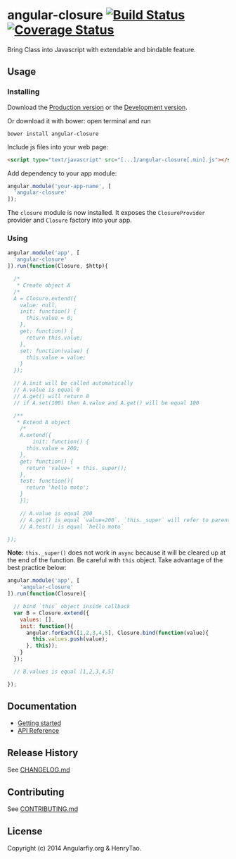 angular-closure [![Build Status](https://travis-ci.org/angularifyjs/angular-closure.svg?branch=master)](https://travis-ci.org/angularifyjs/angular-closure) [![Coverage Status](https://img.shields.io/coveralls/angularifyjs/angular-closure.svg)](https://coveralls.io/r/angularifyjs/angular-closure?branch=master)
===============

Bring Class into Javascript with extendable and bindable feature.


Usage
---------
### Installing
Download the [Production version](https://raw.githubusercontent.com/angularifyjs/bower-angular-closure/master/closure.min.js) or the [Development version](https://raw.githubusercontent.com/angularifyjs/bower-angular-closure/master/closure.js).

Or download it with bower: open terminal and run

```
bower install angular-closure
```

Include js files into your web page:

```html
<script type="text/javascript" src="[...]/angular-closure[.min].js"></script>
```

Add dependency to your app module:

```javascript
angular.module('your-app-name', [
  'angular-closure'
]);
```

The `closure` module is now installed. It exposes the `ClosureProvider` provider and `Closure` factory into your app.


### Using

```javascript
angular.module('app', [
  'angular-closure'
]).run(function(Closure, $http){

  /*
   * Create object A
  /*
  A = Closure.extend({
    value: null,
    init: function() {
      this.value = 0;
    },
    get: function() {
      return this.value;
    },
    set: function(value) {
      this.value = value;
    }
  });

  // A.init will be called automatically
  // A.value is equal 0
  // A.get() will return 0
  // if A.set(100) then A.value and A.get() will be equal 100

  /** 
   * Extend A object
	/*
	A.extend({
		init: function() {
      this.value = 200;
    },
    get: function() {
      return 'value=' + this._super();
    },
    test: function(){
      return 'hello moto';
    }
	});

	// A.value is equal 200
	// A.get() is equal `value=200`. `this._super` will refer to parent function which return `this.value`
	// A.test() is equal `hello moto`

});
```

**Note:** `this._super()` does not work in `async` because it will be cleared up at the end of the function. Be careful with `this` object. Take advantage of the best practice below:

```javascript
angular.module('app', [
	'angular-closure'
]).run(function(Closure){

  // bind `this` object inside callback
  var B = Closure.extend({
    values: [],
    init: function(){
      angular.forEach([1,2,3,4,5], Closure.bind(function(value){
        this.values.push(value);
      }, this));
    }
  });

  // B.values is equal [1,2,3,4,5]

});
```


Documentation
-------------
- [Getting started](https://github.com/ncuillery/angular-breadcrumb/wiki/Getting-started)
- [API Reference](https://github.com/ncuillery/angular-breadcrumb/wiki/API-Reference)


Release History
-------------
See [CHANGELOG.md](https://github.com/ncuillery/angular-breadcrumb/blob/master/CHANGELOG.md)


Contributing
-------------
See [CONTRIBUTING.md](https://github.com/ncuillery/angular-breadcrumb/blob/master/CONTRIBUTING.md)


License
-------------
Copyright (c) 2014 Angularfiy.org & HenryTao.




